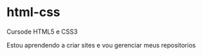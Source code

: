 # html-css
 Cursode HTML5 e CSS3

 Estou aprendendo a criar sites e vou gerenciar meus repositorios
 